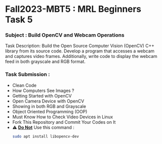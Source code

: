 # Fall2023-MBT5 : MRL Beginners Task 5
### Subject : Build OpenCV and Webcam Operations
Task Description: Build the Open Source Computer Vision (OpenCV) C++ library from its source code. Develop a program that accesses a webcam and captures video frames. Additionally, write code to display the webcam feed in both grayscale and RGB format.
### Task Submission :
* Clean Code
* How Computers See Images ?
* Getting Started with OpenCV
* Open Camera Device with OpenCV
* Showing in both RGB and Grayscale
* Object Oriented Programming (OOP)
* Must Know How to Check Video Devices in Linux
* Fork This Repository and Commit Your Codes on It
* :warning: <ins>**Do Not**</ins> Use this command :
    ```bash
    sudo apt install libopencv-dev
    ```
<!--
| Header 1 | Header 2 |
|----------|----------|
| Cell 1   | Cell 2   |
:bulb: **Pro Tip:** Remember to save your work often.
[Learn more](https://example.com)
![Image](image.png)
*Italics* and ~~strikethrough~~ are also available.
-->

